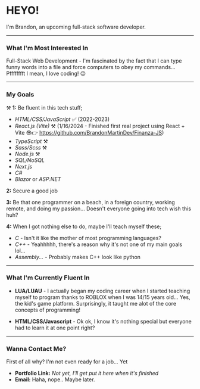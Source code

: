 # HEYO!

I'm Brandon, an upcoming full-stack software developer.

---

### What I'm Most Interested In

Full-Stack Web Development - I'm fascinated by the fact that I can type funny words into a file and force computers to obey my commands... Pfffffffft I mean, I love coding! 😉

---

### My Goals

⚒️ **1:** Be fluent in this tech stuff;

- *HTML/CSS/JavaScript* ✅ (2022-2023)  
-  *React.js (Vite)* ⚒️ (1/16/2024 - Finished first real project using React + Vite 😎👉 https://github.com/BrandonMartinDev/Finanza-JS)  
- *TypeScript* ⚒️  
- *Sass/Scss* ⚒️  
- *Node.js* ⚒️  
- *SQL/NoSQL*  
- *Next.js*  
- *C#*  
- *Blazor* or *ASP.NET*  

**2:** Secure a good job 

**3:** Be that one programmer on a beach, in a foreign country, working remote, and doing my passion... Doesn't everyone going into tech wish this huh?

**4:** When I got nothing else to do, maybe I'll teach myself these;

- *C* - Isn't it like the mother of most programming languages?  
- *C++* - Yeahhhhh, there's a reason why it's not one of my main goals lol...  
- *Assembly...* - Probably makes C++ look like python  

---

### What I'm Currently Fluent In

- **LUA/LUAU** - I actually began my coding career when I started teaching myself to program thanks to ROBLOX when I was 14/15 years old... Yes, the kid's game platform. Surprisingly, it taught me alot of the core concepts of programming!

- **HTML/CSS/Javascript** - Ok ok, I know it's nothing special but everyone had to learn it at one point right?

---

### Wanna Contact Me?

First of all why? I'm not even ready for a job... Yet

- **Portfolio Link:** *Not yet, I'll get put it here when it's finished*
- **Email:** Haha, nope.. Maybe later.

<!---
BrandonMartinDev/BrandonMartinDev is a ✨ special ✨ repository because its `README.md` (this file) appears on your GitHub profile.
You can click the Preview link to take a look at your changes.
--->
